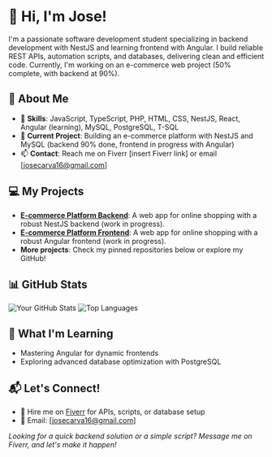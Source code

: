 # 👋 Hi, I'm Jose!

I'm a passionate software development student specializing in backend development with NestJS and learning frontend with Angular. I build reliable REST APIs, automation scripts, and databases, delivering clean and efficient code. Currently, I'm working on an e-commerce web project (50% complete, with backend at 90%).

## 🚀 About Me
- 🔧 **Skills**: JavaScript, TypeScript, PHP, HTML, CSS, NestJS, React, Angular (learning), MySQL, PostgreSQL, T-SQL
- 🌟 **Current Project**: Building an e-commerce platform with NestJS and MySQL (backend 90% done, frontend in progress with Angular)
- 📫 **Contact**: Reach me on Fiverr [insert Fiverr link] or email [josecarva16@gmail.com]

## 💻 My Projects
- **[E-commerce Platform Backend](https://github.com/XstremiscX/TechnovaBackend.git)**: A web app for online shopping with a robust NestJS backend (work in progress).
- **[E-commerce Platform Frontend](https://github.com/XstremiscX/TechnovaFrontend.git)**: A web app for online shopping with a robust Angular frontend (work in progress).
- **More projects**: Check my pinned repositories below or explore my GitHub!

## 📊 GitHub Stats
![Your GitHub Stats](https://github-readme-stats.vercel.app/api?username=XstremiscX&show_icons=true&theme=radical&hide_border=true)
![Top Languages](https://github-readme-stats.vercel.app/api/top-langs/?username=XstremiscX&layout=compact&theme=radical&hide_border=true)

## 🌱 What I'm Learning
- Mastering Angular for dynamic frontends
- Exploring advanced database optimization with PostgreSQL

## 📬 Let's Connect!
- 💼 Hire me on [Fiverr](https://www.fiverr.com/your-profile) for APIs, scripts, or database setup
- 📧 Email: [josecarva16@gmail.com]

*Looking for a quick backend solution or a simple script? Message me on Fiverr, and let's make it happen!*
